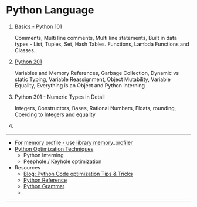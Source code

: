 # Python Language
1. [Basics - Python 101](./Python_101.ipynb)

   Comments, Multi line comments, Multi line statements, Built in data types - List, Tuples, Set, Hash Tables. Functions, Lambda Functions and Classes.

2. [Python 201](./Python_201.ipynb)

   Variables and Memory References, Garbage Collection, Dynamic vs static Typing, Variable Reassignment, Object Mutability, Variable Equality, Everything is an Object and Python Interning

3. Python 301 - Numeric Types in Detail

   Integers, Constructors, Bases, Rational Numbers, Floats, rounding, Coercing to Integers and equality

4. 

   





---

* [For memory profile - use library memory_profiler](https://pypi.org/project/memory-profiler/)
* [Python Optimization Techniques](./PythonOptimization.ipynb)
  * Python Interning
  * Peephole / Keyhole optimization
* Resources
  * [Blog: Python Code optimization Tips & Tricks](https://www.techbeamers.com/python-code-optimization-tips-tricks)
  * [Python Reference](https://python-reference.readthedocs.io/en/latest/intro.html)
  * [Python Grammar](https://docs.python.org/3/reference/grammar.html)
  * 

---



